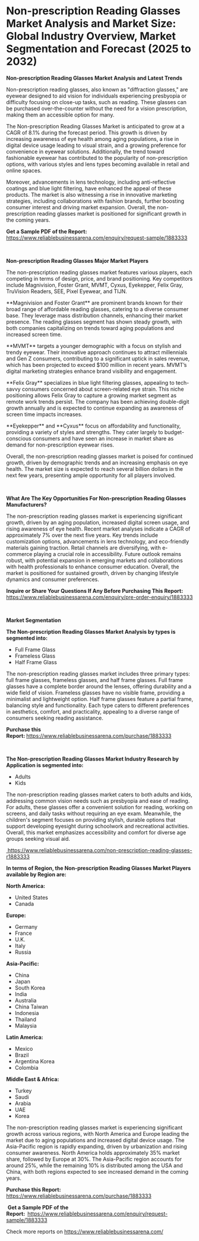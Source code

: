 <p><h1>Non-prescription Reading Glasses Market Analysis and Market Size: Global Industry Overview, Market Segmentation and Forecast (2025 to 2032)</h1></p><p><strong>Non-prescription Reading Glasses Market Analysis and Latest Trends</strong></p>
<p><p>Non-prescription reading glasses, also known as "diffraction glasses," are eyewear designed to aid vision for individuals experiencing presbyopia or difficulty focusing on close-up tasks, such as reading. These glasses can be purchased over-the-counter without the need for a vision prescription, making them an accessible option for many.</p><p>The Non-prescription Reading Glasses Market is anticipated to grow at a CAGR of 8.1% during the forecast period. This growth is driven by increasing awareness of eye health among aging populations, a rise in digital device usage leading to visual strain, and a growing preference for convenience in eyewear solutions. Additionally, the trend toward fashionable eyewear has contributed to the popularity of non-prescription options, with various styles and lens types becoming available in retail and online spaces. </p><p>Moreover, advancements in lens technology, including anti-reflective coatings and blue light filtering, have enhanced the appeal of these products. The market is also witnessing a rise in innovative marketing strategies, including collaborations with fashion brands, further boosting consumer interest and driving market expansion. Overall, the non-prescription reading glasses market is positioned for significant growth in the coming years.</p></p>
<p><strong>Get a Sample PDF of the Report:&nbsp;</strong> <a href="https://www.reliablebusinessarena.com/enquiry/request-sample/1883333?utm_campaign=1891&utm_medium=2&utm_source=Github&utm_content=ia&utm_term=10022025&utm_id=non-prescription-reading-glasses">https://www.reliablebusinessarena.com/enquiry/request-sample/1883333</a></p>
<p>&nbsp;</p>
<p><strong>Non-prescription Reading Glasses Major Market Players</strong></p>
<p><p>The non-prescription reading glasses market features various players, each competing in terms of design, price, and brand positioning. Key competitors include Magnivision, Foster Grant, MVMT, Cyxus, Eyekepper, Felix Gray, TruVision Readers, SEE, Pixel Eyewear, and TIJN.</p><p>**Magnivision and Foster Grant** are prominent brands known for their broad range of affordable reading glasses, catering to a diverse consumer base. They leverage mass distribution channels, enhancing their market presence. The reading glasses segment has shown steady growth, with both companies capitalizing on trends toward aging populations and increased screen time.</p><p>**MVMT** targets a younger demographic with a focus on stylish and trendy eyewear. Their innovative approach continues to attract millennials and Gen Z consumers, contributing to a significant uptick in sales revenue, which has been projected to exceed $100 million in recent years. MVMT’s digital marketing strategies enhance brand visibility and engagement.</p><p>**Felix Gray** specializes in blue light filtering glasses, appealing to tech-savvy consumers concerned about screen-related eye strain. This niche positioning allows Felix Gray to capture a growing market segment as remote work trends persist. The company has been achieving double-digit growth annually and is expected to continue expanding as awareness of screen time impacts increases.</p><p>**Eyekepper** and **Cyxus** focus on affordability and functionality, providing a variety of styles and strengths. They cater largely to budget-conscious consumers and have seen an increase in market share as demand for non-prescription eyewear rises.</p><p>Overall, the non-prescription reading glasses market is poised for continued growth, driven by demographic trends and an increasing emphasis on eye health. The market size is expected to reach several billion dollars in the next few years, presenting ample opportunity for all players involved.</p></p>
<p>&nbsp;</p>
<p><strong>What Are The Key Opportunities For Non-prescription Reading Glasses Manufacturers?</strong></p>
<p><p>The non-prescription reading glasses market is experiencing significant growth, driven by an aging population, increased digital screen usage, and rising awareness of eye health. Recent market analyses indicate a CAGR of approximately 7% over the next five years. Key trends include customization options, advancements in lens technology, and eco-friendly materials gaining traction. Retail channels are diversifying, with e-commerce playing a crucial role in accessibility. Future outlook remains robust, with potential expansion in emerging markets and collaborations with health professionals to enhance consumer education. Overall, the market is positioned for sustained growth, driven by changing lifestyle dynamics and consumer preferences.</p></p>
<p><strong>Inquire or Share Your Questions If Any Before Purchasing This Report:</strong> <a href="https://www.reliablebusinessarena.com/enquiry/pre-order-enquiry/1883333?utm_campaign=1891&utm_medium=2&utm_source=Github&utm_content=ia&utm_term=10022025&utm_id=non-prescription-reading-glasses">https://www.reliablebusinessarena.com/enquiry/pre-order-enquiry/1883333</a></p>
<p>&nbsp;</p>
<p><strong>Market Segmentation</strong></p>
<p><strong>The Non-prescription Reading Glasses Market Analysis by types is segmented into:</strong></p>
<p><ul><li>Full Frame Glass</li><li>Frameless Glass</li><li>Half Frame Glass</li></ul></p>
<p><p>The non-prescription reading glasses market includes three primary types: full frame glasses, frameless glasses, and half frame glasses. Full frame glasses have a complete border around the lenses, offering durability and a wide field of vision. Frameless glasses have no visible frame, providing a minimalist and lightweight option. Half frame glasses feature a partial frame, balancing style and functionality. Each type caters to different preferences in aesthetics, comfort, and practicality, appealing to a diverse range of consumers seeking reading assistance.</p></p>
<p><strong>Purchase this Report:&nbsp;</strong><a href="https://www.reliablebusinessarena.com/purchase/1883333?utm_campaign=1891&utm_medium=2&utm_source=Github&utm_content=ia&utm_term=10022025&utm_id=non-prescription-reading-glasses">https://www.reliablebusinessarena.com/purchase/1883333</a></p>
<p>&nbsp;</p>
<p><strong>The Non-prescription Reading Glasses Market Industry Research by Application is segmented into:</strong></p>
<p><ul><li>Adults</li><li>Kids</li></ul></p>
<p><p>The non-prescription reading glasses market caters to both adults and kids, addressing common vision needs such as presbyopia and ease of reading. For adults, these glasses offer a convenient solution for reading, working on screens, and daily tasks without requiring an eye exam. Meanwhile, the children's segment focuses on providing stylish, durable options that support developing eyesight during schoolwork and recreational activities. Overall, this market emphasizes accessibility and comfort for diverse age groups seeking visual aid.</p></p>
<p><a href="https://www.reliablebusinessarena.com/non-prescription-reading-glasses-r1883333?utm_campaign=1891&utm_medium=2&utm_source=Github&utm_content=ia&utm_term=10022025&utm_id=non-prescription-reading-glasses">&nbsp;https://www.reliablebusinessarena.com/non-prescription-reading-glasses-r1883333</a></p>
<p><strong>In terms of Region, the Non-prescription Reading Glasses Market Players available by Region are:</strong></p>
<p>
    <p> <strong> North America: </strong>
        <ul>
            <li>United States</li>
            <li>Canada</li>
        </ul>
        </p> 
    <p> <strong> Europe: </strong>
        <ul>
            <li>Germany</li>
            <li>France</li>
            <li>U.K.</li>
            <li>Italy</li>
            <li>Russia</li>
        </ul>
        </p> 
    <p> <strong> Asia-Pacific: </strong>
        <ul>
            <li>China</li>
            <li>Japan</li>
            <li>South Korea</li>
            <li>India</li>
            <li>Australia</li>
            <li>China Taiwan</li>
            <li>Indonesia</li>
            <li>Thailand</li>
            <li>Malaysia</li>
        </ul>
        </p> 
    <p> <strong> Latin America: </strong>
        <ul>
            <li>Mexico</li>
            <li>Brazil</li>
            <li>Argentina Korea</li>
            <li>Colombia</li>
        </ul>
        </p> 
    <p> <strong> Middle East & Africa: </strong>
        <ul>
            <li>Turkey</li>
            <li>Saudi</li>
            <li>Arabia</li>
            <li>UAE</li>
            <li>Korea</li>
        </ul>
    </p>
    </p>
<p><p>The non-prescription reading glasses market is experiencing significant growth across various regions, with North America and Europe leading the market due to aging populations and increased digital device usage. The Asia-Pacific region is rapidly expanding, driven by urbanization and rising consumer awareness. North America holds approximately 35% market share, followed by Europe at 30%. The Asia-Pacific region accounts for around 25%, while the remaining 10% is distributed among the USA and China, with both regions expected to see increased demand in the coming years.</p></p>
<p><strong>Purchase this Report: </strong><a href="https://www.reliablebusinessarena.com/purchase/1883333?utm_campaign=1891&utm_medium=2&utm_source=Github&utm_content=ia&utm_term=10022025&utm_id=non-prescription-reading-glasses">https://www.reliablebusinessarena.com/purchase/1883333</a></p>
<p>&nbsp;<strong>Get a Sample PDF of the Report:&nbsp;&nbsp;</strong><a href="https://www.reliablebusinessarena.com/enquiry/request-sample/1883333?utm_campaign=1891&utm_medium=2&utm_source=Github&utm_content=ia&utm_term=10022025&utm_id=non-prescription-reading-glasses">https://www.reliablebusinessarena.com/enquiry/request-sample/1883333</a></p>
<p><strong></strong></p>
<p>Check more reports on <a href="https://www.reliablebusinessarena.com/?utm_campaign=1891&utm_medium=2&utm_source=Github&utm_content=ia&utm_term=10022025&utm_id=non-prescription-reading-glasses">https://www.reliablebusinessarena.com/</a></p>